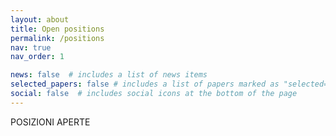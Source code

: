 ```yaml
---
layout: about
title: Open positions
permalink: /positions
nav: true
nav_order: 1

news: false  # includes a list of news items
selected_papers: false # includes a list of papers marked as "selected={true}"
social: false  # includes social icons at the bottom of the page
---
```

POSIZIONI APERTE